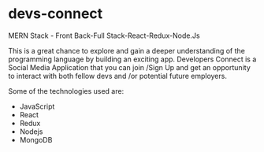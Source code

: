 # devs-connect
MERN Stack - Front Back-Full Stack-React-Redux-Node.Js

This is a great chance to explore and gain a deeper understanding of the programming language by building an exciting app.
Developers Connect is a Social Media Application that you can join /Sign Up and get an opportunity to interact with both
fellow devs and /or potential future employers.

Some of the technologies used are:
  - JavaScript
  - React
  - Redux
  - Nodejs
  - MongoDB
  

